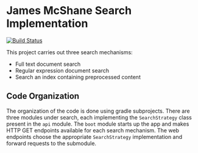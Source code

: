 # James McShane Search Implementation

[![Build Status](https://travis-ci.com/jmcshane/search.svg?token=DTFqirSewisgrLPaSZqZ&branch=master)](https://travis-ci.com/jmcshane/search)

This project carries out three search mechanisms:

* Full text document search
* Regular expression document search
* Search an index containing preprocessed content

## Code Organization

The organization of the code is done using gradle subprojects.  There are three modules under search, each implementing the `SearchStrategy` class present in the `api` module.  The `boot` module starts up the app and makes HTTP GET endpoints available for each search mechanism.  The web endpoints choose the appropriate `SearchStrategy` implementation and forward requests to the submodule.